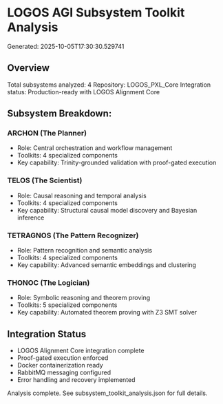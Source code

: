 
# LOGOS AGI Subsystem Toolkit Analysis
Generated: 2025-10-05T17:30:30.529741

## Overview
Total subsystems analyzed: 4
Repository: LOGOS_PXL_Core
Integration status: Production-ready with LOGOS Alignment Core

## Subsystem Breakdown:

### ARCHON (The Planner)
- Role: Central orchestration and workflow management
- Toolkits: 4 specialized components
- Key capability: Trinity-grounded validation with proof-gated execution

### TELOS (The Scientist)
- Role: Causal reasoning and temporal analysis
- Toolkits: 4 specialized components
- Key capability: Structural causal model discovery and Bayesian inference

### TETRAGNOS (The Pattern Recognizer)
- Role: Pattern recognition and semantic analysis
- Toolkits: 4 specialized components
- Key capability: Advanced semantic embeddings and clustering

### THONOC (The Logician)
- Role: Symbolic reasoning and theorem proving
- Toolkits: 5 specialized components
- Key capability: Automated theorem proving with Z3 SMT solver

## Integration Status
- LOGOS Alignment Core integration complete
- Proof-gated execution enforced
- Docker containerization ready
- RabbitMQ messaging configured
- Error handling and recovery implemented

Analysis complete. See subsystem_toolkit_analysis.json for full details.
